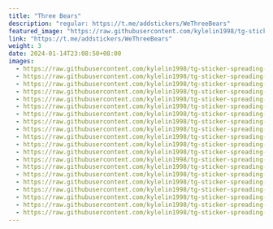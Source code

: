 ```yaml
---
title: "Three Bears"
description: "regular: https://t.me/addstickers/WeThreeBears"
featured_image: "https://raw.githubusercontent.com/kylelin1998/tg-sticker-spreading-worldwide-images/main/img/fb4076fe-5480-4e1a-a225-2b93ec440db9.jpg"
link: "https://t.me/addstickers/WeThreeBears"
weight: 3
date: 2024-01-14T23:08:50+08:00
images:
  - https://raw.githubusercontent.com/kylelin1998/tg-sticker-spreading-worldwide-images/main/img/fb4076fe-5480-4e1a-a225-2b93ec440db9.jpg
  - https://raw.githubusercontent.com/kylelin1998/tg-sticker-spreading-worldwide-images/main/img/dff4bbf4-1c9e-4385-91bd-1ae3d9e5970e.jpg
  - https://raw.githubusercontent.com/kylelin1998/tg-sticker-spreading-worldwide-images/main/img/6a6d9f3b-7250-4666-8493-39aeb397e938.jpg
  - https://raw.githubusercontent.com/kylelin1998/tg-sticker-spreading-worldwide-images/main/img/814dbaa5-4453-4cd2-8ea2-22f7c2922754.jpg
  - https://raw.githubusercontent.com/kylelin1998/tg-sticker-spreading-worldwide-images/main/img/bc929a7c-58b4-4294-a64e-aa3d27fed76f.jpg
  - https://raw.githubusercontent.com/kylelin1998/tg-sticker-spreading-worldwide-images/main/img/c8aa6c86-6134-416f-871a-906887902259.jpg
  - https://raw.githubusercontent.com/kylelin1998/tg-sticker-spreading-worldwide-images/main/img/e3ade41e-7386-45ca-964c-e1ed91151499.jpg
  - https://raw.githubusercontent.com/kylelin1998/tg-sticker-spreading-worldwide-images/main/img/5755a049-4e51-4a5e-a041-b3dfb59d7ba7.jpg
  - https://raw.githubusercontent.com/kylelin1998/tg-sticker-spreading-worldwide-images/main/img/818db7a7-a779-4ade-a3a4-2d27df32cbc6.jpg
  - https://raw.githubusercontent.com/kylelin1998/tg-sticker-spreading-worldwide-images/main/img/9b5c785b-2ce3-4682-a6cc-87a57cc7f932.jpg
  - https://raw.githubusercontent.com/kylelin1998/tg-sticker-spreading-worldwide-images/main/img/04ceb5da-e785-4fcd-ba60-c956d034f1c7.jpg
  - https://raw.githubusercontent.com/kylelin1998/tg-sticker-spreading-worldwide-images/main/img/36964c2e-1fc3-4241-9798-86174cd57569.jpg
  - https://raw.githubusercontent.com/kylelin1998/tg-sticker-spreading-worldwide-images/main/img/9148d970-318e-428b-86ed-3f0d5134f765.jpg
  - https://raw.githubusercontent.com/kylelin1998/tg-sticker-spreading-worldwide-images/main/img/aafa4097-21e0-46fb-ad67-42abab086f85.jpg
  - https://raw.githubusercontent.com/kylelin1998/tg-sticker-spreading-worldwide-images/main/img/7c8038c3-3485-4443-b970-9f283daf37c3.jpg
  - https://raw.githubusercontent.com/kylelin1998/tg-sticker-spreading-worldwide-images/main/img/8495b9e9-9c39-4f9a-a8dd-cb748456e821.jpg
  - https://raw.githubusercontent.com/kylelin1998/tg-sticker-spreading-worldwide-images/main/img/17166a12-ea93-4c3e-aa35-d112e490d3d0.jpg
  - https://raw.githubusercontent.com/kylelin1998/tg-sticker-spreading-worldwide-images/main/img/d1dd25fd-ab04-4ce3-ac84-df6ca2312f65.jpg
  - https://raw.githubusercontent.com/kylelin1998/tg-sticker-spreading-worldwide-images/main/img/c15e987c-bceb-48f4-bd07-994c6d15ed0d.jpg
  - https://raw.githubusercontent.com/kylelin1998/tg-sticker-spreading-worldwide-images/main/img/69a408c1-d29a-4eec-afdc-241ff9f82334.jpg
---
```

